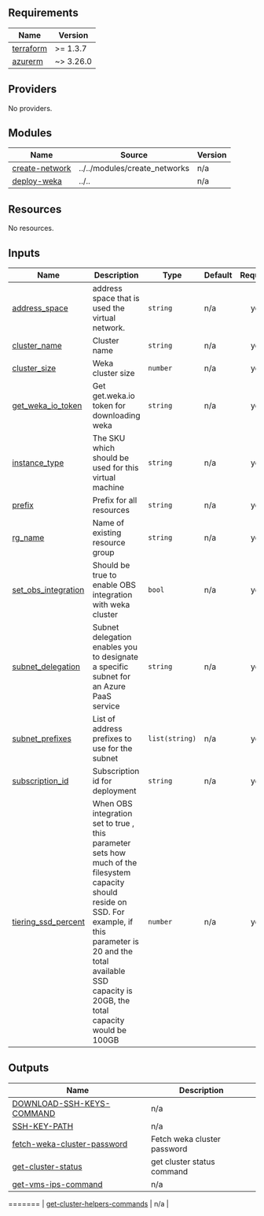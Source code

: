 <!-- BEGIN_TF_DOCS -->
## Requirements

| Name | Version |
|------|---------|
| <a name="requirement_terraform"></a> [terraform](#requirement\_terraform) | >= 1.3.7 |
| <a name="requirement_azurerm"></a> [azurerm](#requirement\_azurerm) | ~> 3.26.0 |

## Providers

No providers.

## Modules

| Name | Source | Version |
|------|--------|---------|
| <a name="module_create-network"></a> [create-network](#module\_create-network) | ../../modules/create_networks | n/a |
| <a name="module_deploy-weka"></a> [deploy-weka](#module\_deploy-weka) | ../.. | n/a |

## Resources

No resources.

## Inputs

| Name | Description | Type | Default | Required |
|------|-------------|------|---------|:--------:|
| <a name="input_address_space"></a> [address\_space](#input\_address\_space) | address space that is used the virtual network. | `string` | n/a | yes |
| <a name="input_cluster_name"></a> [cluster\_name](#input\_cluster\_name) | Cluster name | `string` | n/a | yes |
| <a name="input_cluster_size"></a> [cluster\_size](#input\_cluster\_size) | Weka cluster size | `number` | n/a | yes |
| <a name="input_get_weka_io_token"></a> [get\_weka\_io\_token](#input\_get\_weka\_io\_token) | Get get.weka.io token for downloading weka | `string` | n/a | yes |
| <a name="input_instance_type"></a> [instance\_type](#input\_instance\_type) | The SKU which should be used for this virtual machine | `string` | n/a | yes |
| <a name="input_prefix"></a> [prefix](#input\_prefix) | Prefix for all resources | `string` | n/a | yes |
| <a name="input_rg_name"></a> [rg\_name](#input\_rg\_name) | Name of existing resource group | `string` | n/a | yes |
| <a name="input_set_obs_integration"></a> [set\_obs\_integration](#input\_set\_obs\_integration) | Should be true to enable OBS integration with weka cluster | `bool` | n/a | yes |
| <a name="input_subnet_delegation"></a> [subnet\_delegation](#input\_subnet\_delegation) | Subnet delegation enables you to designate a specific subnet for an Azure PaaS service | `string` | n/a | yes |
| <a name="input_subnet_prefixes"></a> [subnet\_prefixes](#input\_subnet\_prefixes) | List of address prefixes to use for the subnet | `list(string)` | n/a | yes |
| <a name="input_subscription_id"></a> [subscription\_id](#input\_subscription\_id) | Subscription id for deployment | `string` | n/a | yes |
| <a name="input_tiering_ssd_percent"></a> [tiering\_ssd\_percent](#input\_tiering\_ssd\_percent) | When OBS integration set to true , this parameter sets how much of the filesystem capacity should reside on SSD. For example, if this parameter is 20 and the total available SSD capacity is 20GB, the total capacity would be 100GB | `number` | n/a | yes |

## Outputs

| Name | Description |
|------|-------------|
| <a name="output_DOWNLOAD-SSH-KEYS-COMMAND"></a> [DOWNLOAD-SSH-KEYS-COMMAND](#output\_DOWNLOAD-SSH-KEYS-COMMAND) | n/a |
| <a name="output_SSH-KEY-PATH"></a> [SSH-KEY-PATH](#output\_SSH-KEY-PATH) | n/a |
| <a name="output_fetch-weka-cluster-password"></a> [fetch-weka-cluster-password](#output\_fetch-weka-cluster-password) | Fetch weka cluster password |
| <a name="output_get-cluster-status"></a> [get-cluster-status](#output\_get-cluster-status) | get cluster status command |
| <a name="output_get-vms-ips-command"></a> [get-vms-ips-command](#output\_get-vms-ips-command) | n/a |
<!-- END_TF_DOCS -->
=======
| <a name="output_get-cluster-helpers-commands"></a> [get-cluster-helpers-commands](#output\_get-cluster-helpers-commands) | n/a |
<!-- END_TF_DOCS -->
